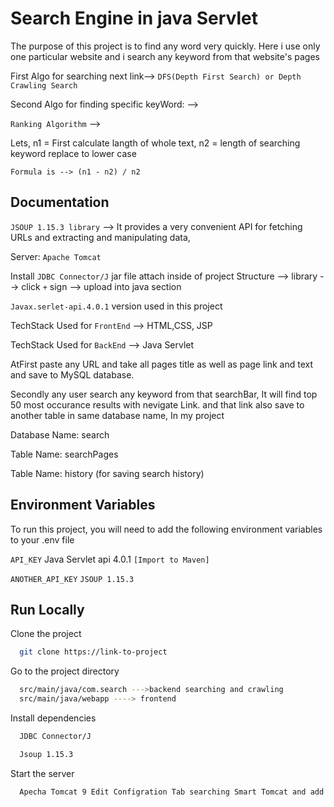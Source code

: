 
# Search Engine in java Servlet

The purpose of this project is to find any word very quickly. Here i use only one particular website and i search any keyword from that website's pages

First Algo for searching next link-->  `DFS(Depth First Search) or Depth Crawling Search`

Second Algo for finding specific keyWord: -->  

`Ranking Algorithm` --> 

Lets, n1 = First calculate langth of whole text, n2 = length of searching keyword replace to lower case

`Formula is --> (n1 - n2) / n2`
## Documentation

`JSOUP 1.15.3 library` --> It provides a very convenient API for fetching URLs and extracting and manipulating data,

Server: `Apache Tomcat`

Install `JDBC Connector/J` jar file attach inside of project Structure --> library --> click `+` sign --> upload into java section

`Javax.serlet-api.4.0.1` version used in this project

TechStack Used for `FrontEnd` --> HTML,CSS, JSP

TechStack Used for `BackEnd` --> Java Servlet

AtFirst paste any URL and take all pages title as well as page link and text and save to MySQL database.

Secondly any user search any keyword from that searchBar, It will find top 50 most occurance results with nevigate Link. and that link also save to another table in same database name, In my project 

Database Name: search

Table Name: searchPages

Table Name: history (for saving search history)
## Environment Variables

To run this project, you will need to add the following environment variables to your .env file

`API_KEY` Java Servlet api 4.0.1 `[Import to Maven]`

`ANOTHER_API_KEY`   `JSOUP 1.15.3`


## Run Locally

Clone the project

```bash
  git clone https://link-to-project
```

Go to the project directory

```bash
  src/main/java/com.search --->backend searching and crawling
  src/main/java/webapp ----> frontend 
```

Install dependencies

```bash
  JDBC Connector/J 

  Jsoup 1.15.3
```

Start the server

```bash
  Apecha Tomcat 9 Edit Configration Tab searching Smart Tomcat and add there
```

